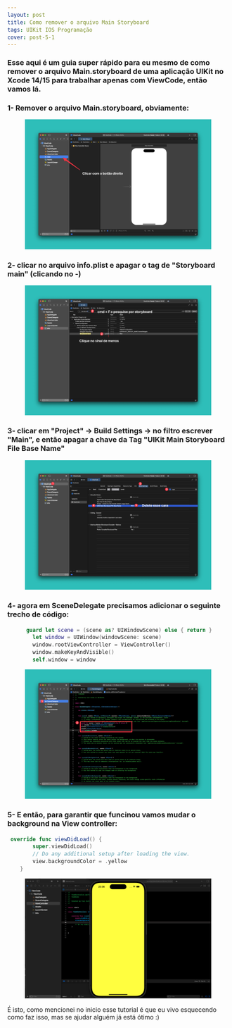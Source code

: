 ```yaml
---
layout: post
title: Como remover o arquivo Main Storyboard
tags: UIKit IOS Programação  
cover: post-5-1
---
```


### Esse aqui é um guia super rápido para eu mesmo de como remover o arquivo Main.storyboard de uma aplicação UIKit no Xcode 14/15 para trabalhar apenas com ViewCode, então vamos lá. 

### 1- Remover o arquivo Main.storyboard, obviamente:

<figure class="screenshot-banner-box">
    <img style="" src="/assets/img/post-5-2.jpg" alt="Captura de tela ilustrando passo a passo"/>
</figure>


### 2- clicar no arquivo info.plist e apagar o tag de "Storyboard main" (clicando no -)

<figure class="screenshot-banner-box">
    <img style="" src="/assets/img/post-5-3.jpg" alt="Captura de tela ilustrando passo a passo"/>
</figure>


### 3- clicar em "Project" -> Build Settings -> no filtro escrever "Main", e então apagar a chave da Tag "UIKit Main Storyboard File Base Name" 

<figure class="screenshot-banner-box">
    <img style="" src="/assets/img/post-5-4.jpg" alt="Captura de tela ilustrando passo a passo"/>
</figure>

### 4- agora em SceneDelegate precisamos adicionar o seguinte trecho de código:

```swift
      guard let scene = (scene as? UIWindowScene) else { return }
        let window = UIWindow(windowScene: scene)
        window.rootViewController = ViewController()
        window.makeKeyAndVisible()
        self.window = window
```

<figure class="screenshot-banner-box">
    <img style="" src="/assets/img/post-5-5.jpg" alt="Captura de tela ilustrando passo a passo"/>
</figure>



### 5- E então, para garantir que funcinou vamos mudar o background na View controller: 

``` swift
 override func viewDidLoad() {
        super.viewDidLoad()
        // Do any additional setup after loading the view.
        view.backgroundColor = .yellow
    }
```

<figure class="screenshot-banner-box">
    <img style="" src="/assets/img/post-5-6.jpg" alt="Captura de tela ilustrando passo a passo"/>
</figure>

É isto, como mencionei no inicio esse tutorial é que eu vivo esquecendo como faz isso, mas se ajudar alguém já está ótimo :) 


